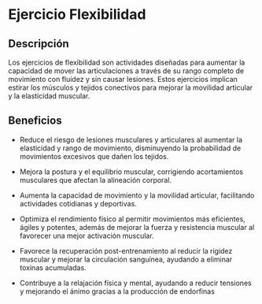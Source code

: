 # Ejercicio Flexibilidad

## Descripción
Los ejercicios de flexibilidad son actividades diseñadas para aumentar la capacidad de mover las articulaciones a través de su rango completo de movimiento con fluidez y sin causar lesiones. Estos ejercicios implican estirar los músculos y tejidos conectivos para mejorar la movilidad articular y la elasticidad muscular.

## Beneficios
* Reduce el riesgo de lesiones musculares y articulares al aumentar la elasticidad y rango de movimiento, disminuyendo la probabilidad de movimientos excesivos que dañen los tejidos.

* Mejora la postura y el equilibrio muscular, corrigiendo acortamientos musculares que afectan la alineación corporal.

* Aumenta la capacidad de movimiento y la movilidad articular, facilitando actividades cotidianas y deportivas.

* Optimiza el rendimiento físico al permitir movimientos más eficientes, ágiles y potentes, además de mejorar la fuerza y resistencia muscular al favorecer una mejor activación muscular.

* Favorece la recuperación post-entrenamiento al reducir la rigidez muscular y mejorar la circulación sanguínea, ayudando a eliminar toxinas acumuladas.

* Contribuye a la relajación física y mental, ayudando a reducir tensiones y mejorando el ánimo gracias a la producción de endorfinas